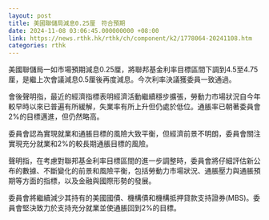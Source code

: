 ```yaml
---
layout: post
title: 美國聯儲局減息0.25厘　符合預期
date: 2024-11-08 03:06:45.000000000 +08:00
link: https://news.rthk.hk/rthk/ch/component/k2/1778064-20241108.htm
categories: rthk
---
```


美國聯儲局一如市場預期減息0.25厘，將聯邦基金利率目標區間下調到4.5至4.75厘，是繼上次會議減息0.5厘後再度減息。今次利率決議獲委員一致通過。

會後聲明指，最近的經濟指標表明經濟活動繼續穩步擴張，勞動力市場狀況自今年較早時以來已普遍有所緩解，失業率有所上升但仍處於低位。通脹率已朝著委員會2%的目標邁進，但仍然略高。

委員會認為實現就業和通脹目標的風險大致平衡，但經濟前景不明朗，委員會關注實現充分就業和2%的較長期通脹目標的風險。

聲明指，在考慮對聯邦基金利率目標區間的進一步調整時，委員會將仔細評估新公布的數據、不斷變化的前景和風險平衡，包括勞動力市場狀況、通脹壓力與通脹預期等方面的指標，以及金融與國際形勢的發展。

委員會將繼續減少其持有的美國國債、機構債和機構抵押貸款支持證券(MBS)。委員會堅決致力於支持充分就業並使通脹回到2%的目標。

